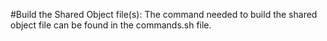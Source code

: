 #Build the Shared Object file(s):
    The command needed to build the shared object file can be found in the
    commands.sh file.
